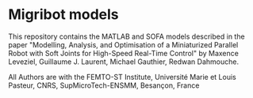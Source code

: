 # Migribot models

This repository contains the MATLAB and SOFA models described in the paper "Modelling, Analysis, and Optimisation of a Miniaturized Parallel Robot with Soft Joints for High-Speed Real-Time Control" by Maxence Leveziel, Guillaume J. Laurent, Michael Gauthier, Redwan Dahmouche.

All Authors are with the FEMTO-ST Institute, Université Marie et Louis Pasteur, CNRS, SupMicroTech-ENSMM, Besançon, France



